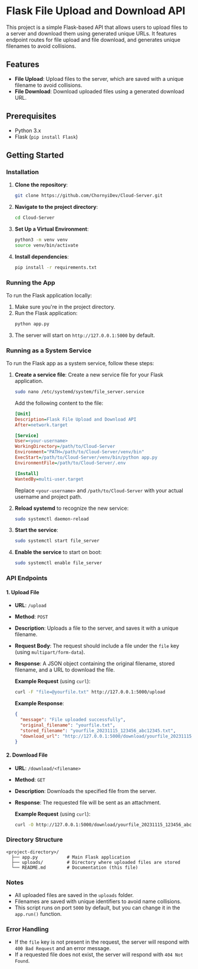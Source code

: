 # Flask File Upload and Download API

This project is a simple Flask-based API that allows users to upload files to a server and download them using generated unique URLs. It features endpoint routes for file upload and file download, and generates unique filenames to avoid collisions.

## Features
- **File Upload**: Upload files to the server, which are saved with a unique filename to avoid collisions.
- **File Download**: Download uploaded files using a generated download URL.

## Prerequisites
- Python 3.x
- Flask (`pip install Flask`)

## Getting Started

### Installation
1. **Clone the repository**:
   ```sh
   git clone https://github.com/ChornyiDev/Cloud-Server.git
   ```

2. **Navigate to the project directory**:
   ```sh
   cd Cloud-Server
   ```

3. **Set Up a Virtual Environment**:
   ```sh
   python3 -m venv venv
   source venv/bin/activate
   ```

4. **Install dependencies**:
   ```sh
   pip install -r requirements.txt
   ```

### Running the App

To run the Flask application locally:
1. Make sure you're in the project directory.
2. Run the Flask application:
   ```sh
   python app.py
   ```
3. The server will start on `http://127.0.0.1:5000` by default.

### Running as a System Service

To run the Flask app as a system service, follow these steps:

1. **Create a service file**: Create a new service file for your Flask application.
   ```sh
   sudo nano /etc/systemd/system/file_server.service
   ```

   Add the following content to the file:
   ```ini
   [Unit]
   Description=Flask File Upload and Download API
   After=network.target

   [Service]
   User=<your-username>
   WorkingDirectory=/path/to/Cloud-Server
   Environment="PATH=/path/to/Cloud-Server/venv/bin"
   ExecStart=/path/to/Cloud-Server/venv/bin/python app.py
   EnvironmentFile=/path/to/Cloud-Server/.env

   [Install]
   WantedBy=multi-user.target
   ```

   Replace `<your-username>` and `/path/to/Cloud-Server` with your actual username and project path.

2. **Reload systemd** to recognize the new service:
   ```sh
   sudo systemctl daemon-reload
   ```

3. **Start the service**:
   ```sh
   sudo systemctl start file_server
   ```

4. **Enable the service** to start on boot:
   ```sh
   sudo systemctl enable file_server
   ```

### API Endpoints

#### 1. Upload File
- **URL**: `/upload`
- **Method**: `POST`
- **Description**: Uploads a file to the server, and saves it with a unique filename.
- **Request Body**: The request should include a file under the `file` key (using `multipart/form-data`).
- **Response**: A JSON object containing the original filename, stored filename, and a URL to download the file.

  **Example Request** (using `curl`):
  ```sh
  curl -F "file=@yourfile.txt" http://127.0.0.1:5000/upload
  ```

  **Example Response**:
  ```json
  {
    "message": "File uploaded successfully",
    "original_filename": "yourfile.txt",
    "stored_filename": "yourfile_20231115_123456_abc12345.txt",
    "download_url": "http://127.0.0.1:5000/download/yourfile_20231115_123456_abc12345.txt"
  }
  ```

#### 2. Download File
- **URL**: `/download/<filename>`
- **Method**: `GET`
- **Description**: Downloads the specified file from the server.
- **Response**: The requested file will be sent as an attachment.

  **Example Request** (using `curl`):
  ```sh
  curl -O http://127.0.0.1:5000/download/yourfile_20231115_123456_abc12345.txt
  ```

### Directory Structure
```
<project-directory>/
  ├── app.py           # Main Flask application
  ├── uploads/         # Directory where uploaded files are stored
  └── README.md        # Documentation (this file)
```

### Notes
- All uploaded files are saved in the `uploads` folder.
- Filenames are saved with unique identifiers to avoid name collisions.
- This script runs on port `5000` by default, but you can change it in the `app.run()` function.

### Error Handling
- If the `file` key is not present in the request, the server will respond with `400 Bad Request` and an error message.
- If a requested file does not exist, the server will respond with `404 Not Found`.

